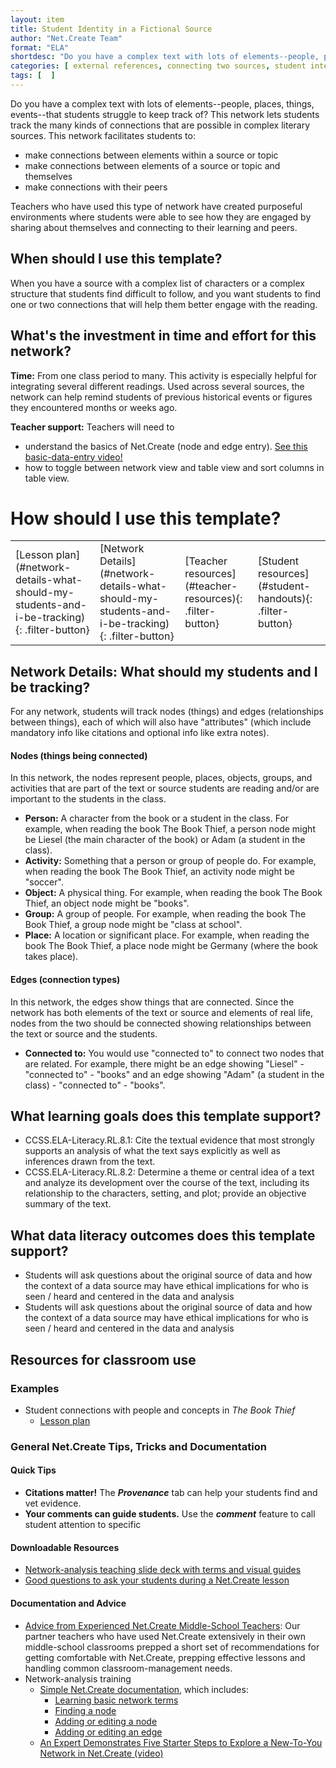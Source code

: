 ```yaml
---
layout: item
title: Student Identity in a Fictional Source
author: "Net.Create Team"
format: "ELA"
shortdesc: "Do you have a complex text with lots of elements--people, places, things, events--that students struggle to keep track of?"
categories: [ external references, connecting two sources, student interests, text-to-text, text-to-self ]
tags: [  ]
---
```


Do you have a complex text with lots of elements--people, places, things, events--that students struggle to keep track of? This network lets students track the many kinds of connections that are possible in complex literary sources. This network facilitates students to: 
- make connections between elements within a source or topic
- make connections between elements of a source or topic and themselves
- make connections with their peers

Teachers who have used this type of network have created purposeful environments where students were able to see how they are engaged by sharing about themselves and connecting to their learning and peers. 

## When should I use this template?

When you have a source with a complex list of characters or a complex structure that students find difficult to follow, and you want students to find one or two connections that will help them better engage with the reading.

## What's the investment in time and effort for this network?

**Time:** From one class period to many. This activity is especially helpful for integrating several different readings. Used across several sources, the network can help remind students of previous historical events or figures they encountered months or weeks ago.

**Teacher support:** Teachers will need to
- understand the basics of Net.Create (node and edge entry). [See this basic-data-entry video!](https://netcreate.org)
- how to toggle between network view and table view and sort columns in table view.

# How should I use this template?

<table>
<tr>
<td markdown=1>[Lesson plan](#network-details-what-should-my-students-and-i-be-tracking){: .filter-button}
</td>
<td markdown=1>[Network Details](#network-details-what-should-my-students-and-i-be-tracking){: .filter-button}
</td>
<td markdown=1>[Teacher resources](#teacher-resources){: .filter-button}
</td>
<td markdown=1>[Student resources](#student-handouts){: .filter-button}
</td>
</tr>
</table>

## Network Details: What should my students and I be tracking?

For any network, students will track nodes (things) and edges (relationships between things), each of which will also have "attributes" (which include mandatory info like citations and optional info like extra notes).

#### Nodes (things being connected)

In this network, the nodes represent people, places, objects, groups, and activities that are part of the text or source students are reading and/or are important to the students in the class. 

- **Person:** A character from the book or a student in the class. For example, when reading the book The Book Thief, a person node might be Liesel (the main character of the book) or Adam (a student in the class). 
- **Activity:** Something that a person or group of people do. For example, when reading the book The Book Thief, an activity node might be "soccer".
- **Object:** A physical thing. For example, when reading the book The Book Thief, an object node might be "books". 
- **Group:** A group of people. For example, when reading the book The Book Thief, a group node might be "class at school". 
- **Place:** A location or significant place. For example, when reading the book The Book Thief, a place node might be Germany (where the book takes place). 

#### Edges (connection types)

In this network, the edges show things that are connected. Since the network has both elements of the text or source and elements of real life, nodes from the two should be connected showing relationships between the text or source and the students.

- **Connected to:** You would use "connected to" to connect two nodes that are related. For example, there might be an edge showing "Liesel" - "connected to" - "books" and an edge showing "Adam" (a student in the class) - "connected to" - "books". 

## What learning goals does this template support?

- CCSS.ELA-Literacy.RL.8.1: Cite the textual evidence that most strongly supports an analysis of what the text says explicitly as well as inferences drawn from the text.
- CCSS.ELA-Literacy.RL.8.2: Determine a theme or central idea of a text and analyze its development over the course of the text, including its relationship to the characters, setting, and plot; provide an objective summary of the text.

## What data literacy outcomes does this template support?

- Students will ask questions about the original source of data and how the context of a data source may have ethical implications for who is seen / heard and centered in the data and analysis
- Students will ask questions about the original source of data and how the context of a data source may have ethical implications for who is seen / heard and centered in the data and analysis

## Resources for classroom use

### Examples

- Student connections with people and concepts in *The Book Thief*
	- [Lesson plan]({{site.urlresources}}/StudentToSource_BookThief_LessonPlan.docx)

### General Net.Create Tips, Tricks and Documentation

#### Quick Tips

- **Citations matter!** The ***Provenance*** tab can help your students find and vet evidence.
- **Your comments can guide students.** Use the ***comment*** feature to call student attention to specific 

#### Downloadable Resources

- [Network-analysis teaching slide deck with terms and visual guides]({{site.urlresources}}/NetworkAnalysisTeachingSlideDeck.pptx)
- [Good questions to ask your students during a Net.Create lesson]({{site.urlresources}}/Good_Disciplinary-Data-Literacy_Questions_To_Ask.pptx)

#### Documentation and Advice

- [Advice from Experienced Net.Create Middle-School Teachers]({{site.urlresources}}/Classroom_Management_Tips.pptx): Our partner teachers who have used Net.Create extensively in their own middle-school classrooms prepped a short set of recommendations for getting comfortable with Net.Create, prepping effective lessons and handling common classroom-management needs.
- Network-analysis training
	- [Simple Net.Create documentation](https://netcreate.org/netcreate-userdocs/), which includes:
		- [Learning basic network terms](https://netcreate.org/netcreate-userdocs/docs/UserGuide/vocab/vocab.html)
		- [Finding a node](https://netcreate.org/netcreate-userdocs/docs/UserGuide/NodeSearch/nodeSearch.html)
		- [Adding or editing a node](https://netcreate.org/netcreate-userdocs/docs/UserGuide/nodeCreate/nodeCreate.html)
		- [Adding or editing an edge](https://netcreate.org/netcreate-userdocs/docs/UserGuide/edgeCreate/edgeCreate.html)
	- [An Expert Demonstrates Five Starter Steps to Explore a New-To-You Network in Net.Create (video)](https://youtu.be/au0A8By_tdE)
